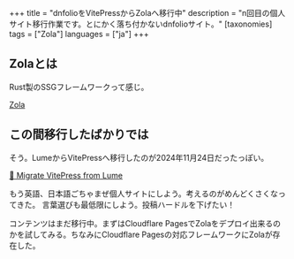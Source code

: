 +++
title = "dnfolioをVitePressからZolaへ移行中"
description = "n回目の個人サイト移行作業です。とにかく落ち付かないdnfolioサイト。"
[taxonomies]
tags = ["Zola"]
languages = ["ja"]
+++

## Zolaとは

Rust製のSSGフレームワークって感じ。

[Zola](https://getzola.org)

## この間移行したばかりでは

そう。LumeからVitePressへ移行したのが2024年11月24日だったっぽい。

[🎉 Migrate VitePress from Lume](https://github.com/Daiki48/dnfolio/commit/cded54c6e746337eb7263412e005bba9cad5d17d)

もう英語、日本語ごちゃまぜ個人サイトにしよう。考えるのがめんどくさくなってきた。
言葉選びも最低限にしよう。投稿ハードルを下げたい！

コンテンツはまだ移行中。まずはCloudflare PagesでZolaをデプロイ出来るのかを試してみる。ちなみにCloudflare Pagesの対応フレームワークにZolaが存在した。
